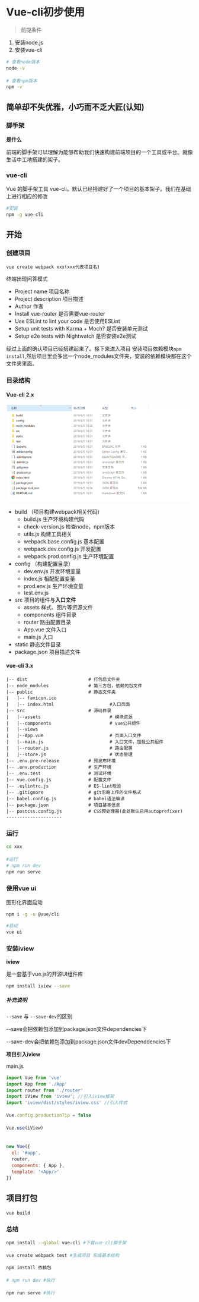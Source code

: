 # Vue-cli初步使用

> 前提条件

1. 安装node.js
2. 安装vue-cli

```bash
# 查看node版本
node -v

# 查看npm版本
npm -v
```

## 简单却不失优雅，小巧而不乏大匠(认知)

### 脚手架

**是什么**

前端的脚手架可以理解为能够帮助我们快速构建前端项目的一个工具或平台。就像生活中工地搭建的架子。

### vue-cli

 Vue 的脚手架工具 vue-cli。默认已经搭建好了一个项目的基本架子。我们在基础上进行相应的修改

```bash
#安装
npm -g vue-cli
```

## 开始

### 创建项目

`vue create webpack xxx(xxx代表项目名)`

终端出现问答模式

- Project name 项目名称
- Project description 项目描述
- Author 作者
- Install vue-router 是否需要vue-router
- Use ESLint to lint your code 是否使用ESLint
- Setup unit tests with Karma + Moch? 是否安装单元测试
- Setup e2e tests with Nightwatch 是否安装e2e测试

经过上面的确认项目已经搭建起来了。接下来进入项目 安装项目依赖模块`npm install`,然后项目里会多出一个node_modules文件夹，安装的依赖模块都在这个文件夹里面。

### 目录结构

#### Vue-cli 2.x

![](image/20190605170509.png)

- build （项目构建webpack相关代码）
  - build.js 生产环境构建代码
  - check-version.js 检查node，npm版本
  - utils.js 构建工具相关
  - webpack.base.config.js 基本配置
  - webpack.dev.config.js 开发配置
  - webpack.prod.config.js 生产环境配置
- config （构建配置目录）
  - dev.env.js 开发环境变量
  - index.js 相配配置变量
  - prod.env.js 生产环境变量
  - test.env.js
- src 项目的组件与**入口文件**
  - assets 样式、图片等资源文件
  - components 组件目录
  - router 路由配置目录
  - App.vue 文件入口
  - main.js 入口
- static 静态文件目录
- package.json 项目描述文件

#### vue-cli 3.x

```
|-- dist                       # 打包后文件夹            
|-- node_modules               # 第三方包，依赖的包文件      
|-- public                     # 静态文件夹                                   
|   |-- favicon.ico                
|   |-- index.html                     #入口页面
|-- src                        # 源码目录         
|   |--assets                          # 模块资源
|   |--components                      # vue公共组件
|   |--views                         
|   |--App.vue                         # 页面入口文件
|   |--main.js                         # 入口文件，加载公共组件
|   |--router.js                       # 路由配置
|   |--store.js                        # 状态管理
|-- .env.pre-release           # 预发布环境    
|-- .env.production            # 生产环境       
|-- .env.test                  # 测试环境  
|-- vue.config.js              # 配置文件 
|-- .eslintrc.js               # ES-lint校验                   
|-- .gitignore                 # git忽略上传的文件格式   
|-- babel.config.js            # babel语法编译                        
|-- package.json               # 项目基本信息 
|-- postcss.config.js          # CSS预处理器(此处默认启用autoprefixer)
--------------------- 
```

### 运行

```bash
cd xxx

#运行
# npm run dev
npm run serve
```

### 使用vue ui

图形化界面启动

```bash
npm i -g -u @vue/cli
```

```bash
#启动
vue ui
```

### 安装iview

**iview**

是一套基于vue.js的开源UI组件库

```bash
npm install iview --save
```

##### 补充说明

`--save` 与 `--save-dev`的区别

--save会把依赖包添加到package.json文件dependencies下

--save-dev会把依赖包添加到package.json文件devDependdencies下

**项目引入iview**

main.js

```js
import Vue from 'vue'
import App from './App'
import router from './router'
import iView from 'iview'; //引入iview框架
import 'iview/dist/styles/iview.css' //引入样式

Vue.config.productionTip = false

Vue.use(iView)


new Vue({
  el: '#app',
  router,
  components: { App },
  template: '<App/>'
})
```

## 项目打包

`vue build`

### 总结

```bash
npm install --global vue-cli #下载vue-cli脚手架

vue create webpack test #生成项目 形成基本结构

npm install 依赖包

# npm run dev #执行

npm run serve #执行
```
